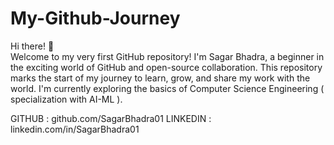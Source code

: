 # My-Github-Journey
Hi there! 👋  
Welcome to my very first GitHub repository! 
I'm Sagar Bhadra, a beginner in the exciting world of GitHub and open-source collaboration. 
This repository marks the start of my journey to learn, grow, and share my work with the world.
I'm currently exploring the basics of Computer Science Engineering ( specialization with AI-ML ).

GITHUB : github.com/SagarBhadra01
LINKEDIN : linkedin.com/in/SagarBhadra01
